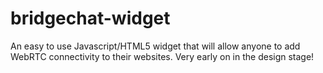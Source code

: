 bridgechat-widget
=================

An easy to use Javascript/HTML5 widget that will allow anyone to add WebRTC connectivity to their websites. Very early on in the design stage!
